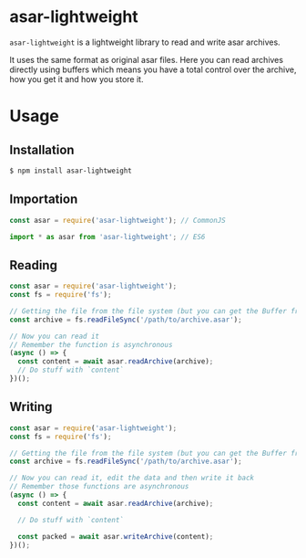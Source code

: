 # asar-lightweight

`asar-lightweight` is a lightweight library to read and write asar archives.

It uses the same format as original asar files. Here you can read archives directly using buffers which means you have a total control over the archive, how you get it and how you store it.

# Usage

## Installation

```bash
$ npm install asar-lightweight
```

## Importation

```js
const asar = require('asar-lightweight'); // CommonJS

import * as asar from 'asar-lightweight'; // ES6
```

## Reading

```js
const asar = require('asar-lightweight');
const fs = require('fs');

// Getting the file from the file system (but you can get the Buffer from another source)
const archive = fs.readFileSync('/path/to/archive.asar');

// Now you can read it
// Remember the function is asynchronous
(async () => {
  const content = await asar.readArchive(archive);
  // Do stuff with `content`
})();
```

## Writing

```js
const asar = require('asar-lightweight');
const fs = require('fs');

// Getting the file from the file system (but you can get the Buffer from another source)
const archive = fs.readFileSync('/path/to/archive.asar');

// Now you can read it, edit the data and then write it back
// Remember those functions are asynchronous
(async () => {
  const content = await asar.readArchive(archive);

  // Do stuff with `content`

  const packed = await asar.writeArchive(content);
})();
```
